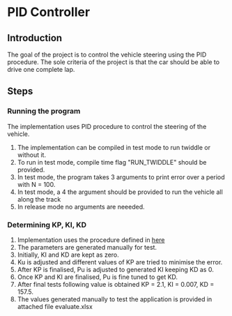 # PID Controller

## Introduction

The goal of the project is to control the vehicle steering using the PID procedure. The sole criteria of the project is that the car should be able to drive one complete lap.


## Steps

### Running the program
The implementation uses PID procedure to control the steering of the vehicle. 
1. The implementation can be compiled in test mode to run twiddle or without it. 
2. To run in test mode, compile time flag "RUN_TWIDDLE"  should be provided. 
3. In test mode, the program takes 3 arguments to print error over a period with N = 100.
4. In test mode, a 4 the argument should be provided to run the vehicle all along the track
5. In release mode no arguments are neeeded.

### Determining KP, KI, KD
1. Implementation uses the procedure defined in [here](https://www.thorlabs.com/tutorials.cfm?tabID=5dfca308-d07e-46c9-baa0-4defc5c40c3e)
2. The parameters are generated manually for test.
3. Initially, KI and KD are kept as zero.
4. Ku is adjusted and different values of KP are tried to minimise the error.
5. After KP is finalised, Pu is adjusted to generated KI keeping KD as 0.
6. Once KP and KI are finalised, Pu is fine tuned to get KD.
7. After final tests following value is obtained KP = 2.1, KI = 0.007, KD = 157.5.
8. The values generated manually to test the application is provided in attached file evaluate.xlsx


